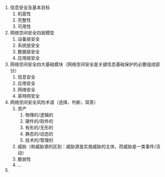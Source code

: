 1. 信息安全及基本目标
	1. 机密性
	2. 完整性
	3. 可用性
2. 网络空间安全四层模型
	1. 设备层安全
	2. 系统层安全
	3. 数据层安全
	4. 应用层安全
3. 网络空间安全四大基础模块（网络空间安全是关键信息基础保护的必要组成部分）
	1. 信息安全
	2. 应用安全
	3. 网络安全
	4. 英特网安全
4. 网络空间安全风险术语（选择，判断，简答）
	1. 资产
		1. 物理的/逻辑的
		2. 硬件的/软件的
		3. 有形的/无形的
		4. 静态的/动态的
		5. 技术的/管理的
	2. 威胁（和威胁源的区别：威胁源是实施威胁的主体，而威胁是一类事件/活动）
	3. 脆弱性
	4. ...
5. 